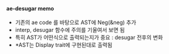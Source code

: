 
#### ae-desugar memo

- 기존의 ae code 를 바탕으로 AST에 Neg(&neg) 추가
- interp, desugar 함수에 주의를 기울여서 보면 됨
- 특히 AST가 어떤식으로 출력되는지가 중요 : desugar 전후의 변화
- *AST는 Display trait에 구현된대로 출력됨
